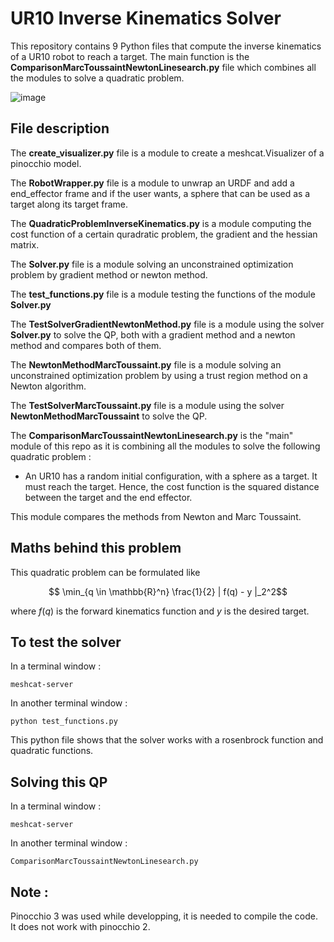 # UR10 Inverse Kinematics Solver 

This repository contains 9 Python files that compute the inverse kinematics of a UR10 robot to reach a target. The main function is the **ComparisonMarcToussaintNewtonLinesearch.py** file which combines all the modules to solve a quadratic problem.

![image](https://user-images.githubusercontent.com/106057062/224975355-e9bff0a2-8c18-47fd-8722-87852da0360a.png)



## File description

The **create_visualizer.py** file is a module to create a meshcat.Visualizer of a pinocchio model.

The **RobotWrapper.py** file is a module to unwrap an URDF and add a end_effector frame and if the user wants, a sphere that can be used as a target along its target frame.

The **QuadraticProblemInverseKinematics.py** is a module computing the cost function of a certain quradratic problem, the gradient and the hessian matrix. 

The **Solver.py** file is a module solving an unconstrained optimization problem by gradient method or newton method.

The **test_functions.py** file is a module testing the functions of the module **Solver.py**

The **TestSolverGradientNewtonMethod.py** file is a module using the solver **Solver.py** to solve the QP, both with a gradient method and a newton method and compares both of them.

The **NewtonMethodMarcToussaint.py** file is a module solving an unconstrained optimization problem by using a trust region method on a Newton algorithm.

The **TestSolverMarcToussaint.py** file is a module using the solver **NewtonMethodMarcToussaint** to solve the QP.

The **ComparisonMarcToussaintNewtonLinesearch.py** is the "main" module of this repo as it is combining all the modules to solve the following quadratic problem : 

- An UR10 has a random initial configuration, with a sphere as a target. It must reach the target. Hence, the cost function is the squared distance between the target and the end effector.

This module compares the methods from Newton and Marc Toussaint. 


## Maths behind this problem

This quadratic problem can be formulated like 

$$ \min_{q \in \mathbb{R}^n} \frac{1}{2} | f(q) - y |_2^2$$

where $f(q)$ is the forward kinematics function and $y$ is the desired target.


## To test the solver

In a terminal window : 

```
meshcat-server 
```

In another terminal window : 

``` 
python test_functions.py 
``` 

This python file shows that the solver works with a rosenbrock function and quadratic functions. 

## Solving this QP

In a terminal window : 

```
meshcat-server 
```

In another terminal window : 

``` 
ComparisonMarcToussaintNewtonLinesearch.py
``` 

## Note :
Pinocchio 3 was used while developping, it is needed to compile the code. It does not work with pinocchio 2.
